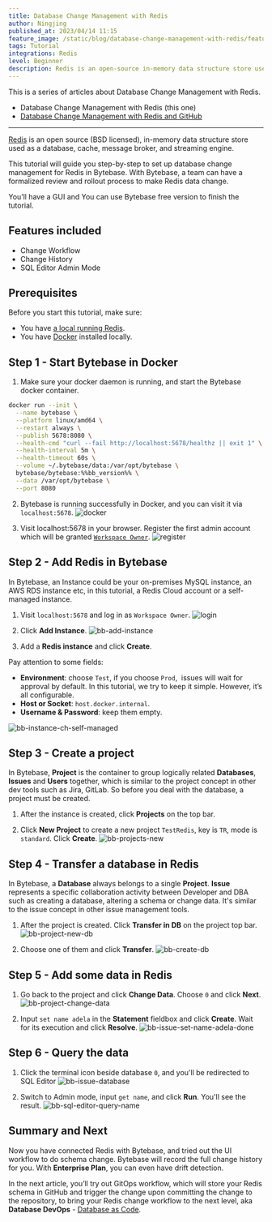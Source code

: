 ```yaml
---
title: Database Change Management with Redis
author: Ningjing
published_at: 2023/04/14 11:15
feature_image: /static/blog/database-change-management-with-redis/feature-image.webp
tags: Tutorial
integrations: Redis
level: Beginner
description: Redis is an open-source in-memory data structure store used as a database, cache, message broker, and streaming engine.This tutorial will guide you step-by-step to set up database change management for Redis in Bytebase.
---
```


This is a series of articles about Database Change Management with Redis.

- Database Change Management with Redis (this one)
- [Database Change Management with Redis and GitHub](/blog/database-change-management-with-redis-and-github)

---
[Redis](https://redis.io/) is an open source (BSD licensed), in-memory data structure store used as a database, cache, message broker, and streaming engine.

This tutorial will guide you step-by-step to set up database change management for Redis in Bytebase. With Bytebase, a team can have a formalized review and rollout process to make Redis data change.

You’ll have a GUI and You can use Bytebase free version to finish the tutorial.

## Features included

- Change Workflow
- Change History
- SQL Editor Admin Mode

## Prerequisites

Before you start this tutorial, make sure:

- You have [a local running Redis](https://redis.io/docs/getting-started/installation/).
- You have [Docker](https://www.docker.com/) installed locally.

## Step 1 - Start Bytebase in Docker

1. Make sure your docker daemon is running, and start the Bytebase docker container.

````bash
docker run --init \
  --name bytebase \
  --platform linux/amd64 \
  --restart always \
  --publish 5678:8080 \
  --health-cmd "curl --fail http://localhost:5678/healthz || exit 1" \
  --health-interval 5m \
  --health-timeout 60s \
  --volume ~/.bytebase/data:/var/opt/bytebase \
  bytebase/bytebase:%%bb_version%% \
  --data /var/opt/bytebase \
  --port 8080
````

2. Bytebase is running successfully in Docker, and you can visit it via `localhost:5678`.
![docker](/static/blog/database-change-management-with-redis/docker.webp)

3. Visit localhost:5678 in your browser. Register the first admin account which will be granted  [`Workspace Owner`](/docs/concepts/roles-and-permissions).
![register](/static/blog/database-change-management-with-redis/register.webp)

## Step 2 - Add Redis in Bytebase

In Bytebase, ​​an Instance could be your on-premises MySQL instance, an AWS RDS instance etc, in this tutorial, a Redis Cloud account or a self-managed instance.

1. Visit `localhost:5678` and log in as `Workspace Owner`.
![login](/static/blog/database-change-management-with-redis/login.webp)

2. Click **Add Instance**.
![bb-add-instance](/static/blog/database-change-management-with-redis/bb-add-instance.webp)

3. Add a **Redis instance** and click **Create**.

Pay attention to some fields:

 - **Environment**: choose `Test`, if you choose `Prod`,  issues will wait for approval by default. In this tutorial, we try to keep it simple. However, it’s all configurable.
 - **Host or Socket**: `host.docker.internal`.
 - **Username & Password**: keep them empty.

![bb-instance-ch-self-managed](/static/blog/database-change-management-with-redis/bb-create-instance-redis.webp)

## Step 3 - Create a project

In Bytebase, **Project** is the container to group logically related **Databases**, **Issues** and **Users** together, which is similar to the project concept in other dev tools such as Jira, GitLab. So before you deal with the database, a project must be created.

1. After the instance is created, click **Projects** on the top bar.

2. Click **New Project** to create a new project `TestRedis`, key is `TR`, mode is `standard`. Click **Create**.
![bb-projects-new](/static/blog/database-change-management-with-redis/bb-projects-new.webp)

## Step 4 - Transfer a database in Redis

In Bytebase, a **Database** always belongs to a single **Project**. **Issue** represents a specific collaboration activity between Developer and DBA such as creating a database, altering a schema or change data. It's similar to the issue concept in other issue management tools.

1. After the project is created. Click **Transfer in DB** on the project top bar.
![bb-project-new-db](/static/blog/database-change-management-with-redis/bb-project-transfer-in-db.webp)

1. Choose one of them and click **Transfer**.
![bb-create-db](/static/blog/database-change-management-with-redis/bb-project-transfer-in-redis-0.webp)

## Step 5 - Add some data in Redis
1. Go back to the project and click **Change Data**. Choose `0` and click **Next**.
![bb-project-change-data](/static/blog/database-change-management-with-redis/bb-project-change-data.webp)

2. Input `set name adela` in the **Statement** fieldbox and click **Create**. Wait for its execution and click **Resolve**.
![bb-issue-set-name-adela-done](/static/blog/database-change-management-with-redis/bb-issue-set-name-adela-done.webp)

## Step 6 - Query the data
1. Click the terminal icon beside database `0`, and you'll be redirected to SQL Editor
![bb-issue-database](/static/blog/database-change-management-with-redis/bb-issue-database.webp)

2. Switch to Admin mode, input `get name`, and click **Run**. You'll see the result.
![bb-sql-editor-query-name](/static/blog/database-change-management-with-redis/bb-sql-editor-query-name.webp)

## Summary and Next

Now you have connected Redis with Bytebase, and tried out the UI workflow to do schema change. Bytebase will record the full change history for you. With **Enterprise Plan**, you can even have drift detection.

In the next article, you’ll try out GitOps workflow, which will store your Redis schema in GitHub and trigger the change upon committing the change to the repository, to bring your Redis change workflow to the next level, aka **Database DevOps** - [Database as Code](/blog/database-as-code).
